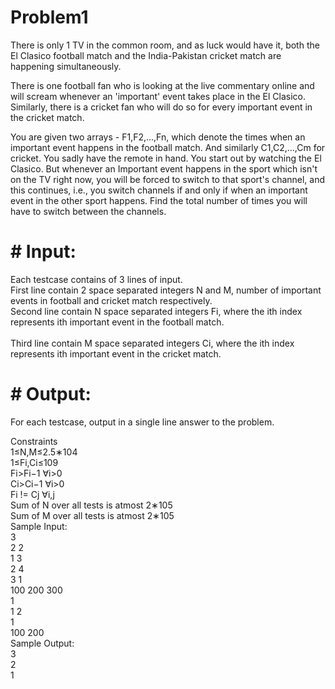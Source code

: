 
# Problem1

There is only 1 TV in the common room, and as luck would have it, both the El Clasico football match and the India-Pakistan cricket match are happening simultaneously.

There is one football fan who is looking at the live commentary online and will scream whenever an 'important' event takes place in the El Clasico. Similarly, there is a cricket fan who will do so for every important event in the cricket match.

You are given two arrays - F1,F2,…,Fn, which denote the times when an important event happens in the football match. And similarly C1,C2,…,Cm for cricket. You sadly have the remote in hand. You start out by watching the El Clasico. But whenever an Important event happens in the sport which isn't on the TV right now, you will be forced to switch to that sport's channel, and this continues, i.e., you switch channels if and only if when an important event in the other sport happens. Find the total number of times you will have to switch between the channels.

 # # Input:
Each testcase contains of 3 lines of input.<br /> 
First line contain 2 space separated integers N and M, number of important events in football and cricket match respectively.<br /> 
Second line contain N space separated integers Fi, where the ith index represents ith important event in the football match.<br />  
Third line contain M space separated integers Ci, where the ith index represents ith important event in the cricket match.<br /> 
# # Output:<br />
For each testcase, output in a single line answer to the problem.<br /> 

Constraints <br /> 
1≤N,M≤2.5∗104 <br /> 
1≤Fi,Ci≤109 <br /> 
Fi>Fi−1 ∀i>0 <br /> 
Ci>Ci−1 ∀i>0 <br /> 
Fi != Cj ∀i,j <br /> 
Sum of N over all tests is atmost 2∗105 <br /> 
Sum of M over all tests is atmost 2∗105 <br /> 
Sample Input: <br /> 
3 <br /> 
2 2 <br /> 
1 3 <br /> 
2 4 <br /> 
3 1 <br /> 
100 200 300 <br /> 
1 <br /> 
1 2 <br /> 
1 <br /> 
100 200 <br /> 
Sample Output: <br /> 
3 <br /> 
2 <br /> 
1 <br /> 
